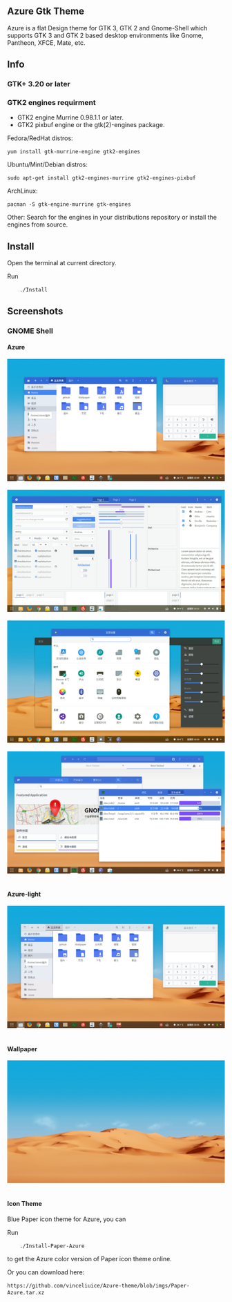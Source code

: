 
## Azure Gtk Theme

Azure is a flat Design theme for GTK 3, GTK 2 and Gnome-Shell which supports GTK 3 and GTK 2 based desktop environments like Gnome, Pantheon, XFCE, Mate, etc.

## Info

### GTK+ 3.20 or later

### GTK2 engines requirment
- GTK2 engine Murrine 0.98.1.1 or later.
- GTK2 pixbuf engine or the gtk(2)-engines package.

Fedora/RedHat distros:

    yum install gtk-murrine-engine gtk2-engines

Ubuntu/Mint/Debian distros:

    sudo apt-get install gtk2-engines-murrine gtk2-engines-pixbuf

ArchLinux:

    pacman -S gtk-engine-murrine gtk-engines

Other:
Search for the engines in your distributions repository or install the engines from source.

## Install

Open the terminal at current directory.

Run

        ./Install

## Screenshots

### GNOME Shell

#### Azure
![01](https://github.com/vinceliuice/Azure-theme/blob/imgs/Azure.jpg?raw=true) 
![03](https://github.com/vinceliuice/Azure-theme/blob/imgs/img-01.jpg?raw=true) 
![04](https://github.com/vinceliuice/Azure-theme/blob/imgs/img-02.jpg?raw=true) 
![05](https://github.com/vinceliuice/Azure-theme/blob/imgs/img-03.jpg?raw=true) 

#### Azure-light
![02](https://github.com/vinceliuice/Azure-theme/blob/imgs/Azure-light.jpg?raw=true) 

#### Wallpaper
![06](https://github.com/vinceliuice/Azure-theme/blob/imgs/wallpaper.jpg?raw=true) 

#### Icon Theme
Blue Paper icon theme for Azure, you can 

Run

        ./Install-Paper-Azure

to get the Azure color version of Paper icon theme online.
    
Or you can download here:

    https://github.com/vinceliuice/Azure-theme/blob/imgs/Paper-Azure.tar.xz

